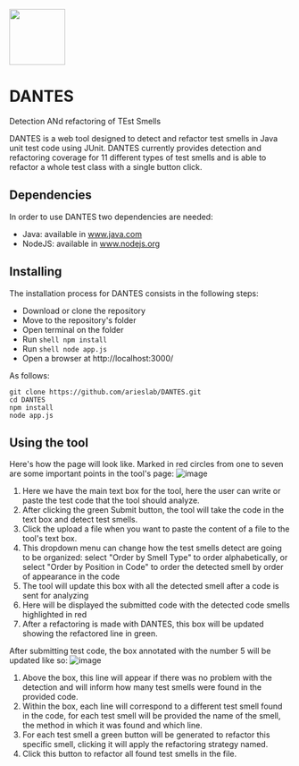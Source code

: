 <p><img src="https://github.com/arieslab/DANTES/blob/main/logotipo-dantes.png?raw=true" width="100"></p>

# DANTES
Detection ANd refactoring of TEst Smells

DANTES is a web tool designed to detect and refactor test smells in Java unit test code using JUnit. DANTES currently provides detection and refactoring coverage for 11 different types of test smells and is able to refactor a whole test class with a single button click.

## Dependencies
In order to use DANTES two dependencies are needed:
* Java: available in www.java.com
* NodeJS: available in www.nodejs.org

## Installing
The installation process for DANTES consists in the following steps:
* Download or clone the repository
* Move to the repository's folder
* Open terminal on the folder
* Run ````shell npm install````
* Run ````shell node app.js````
* Open a browser at http://localhost:3000/

As follows:
````shell
git clone https://github.com/arieslab/DANTES.git
cd DANTES
npm install
node app.js
````

## Using the tool
Here's how the page will look like. Marked in red circles from one to seven are some important points in the tool's page:
![image](https://github.com/arieslab/DANTES/assets/71935065/0c67a526-ddfa-4379-8dd7-cfb35bd7b684)

1. Here we have the main text box for the tool, here the user can write or paste the test code that the tool should analyze.
2. After clicking the green Submit button, the tool will take the code in the text box and detect test smells.
3. Click the upload a file when you want to paste the content of a file to the tool's text box.
4. This dropdown menu can change how the test smells detect are going to be organized: select "Order by Smell Type" to order alphabetically, or select "Order by Position in Code" to order the detected smell by order of appearance in the code
5. The tool will update this box with all the detected smell after a code is sent for analyzing
6. Here will be displayed the submitted code with the detected code smells highlighted in red
7. After a refactoring is made with DANTES, this box will be updated showing the refactored line in green.

After submitting test code, the box annotated with the number 5 will be updated like so:
![image](https://github.com/arieslab/DANTES/assets/71935065/5c554a73-5b73-4095-8f1d-7415c5cbc4fe)
1. Above the box, this line will appear if there was no problem with the detection and will inform how many test smells were found in the provided code.
2. Within the box, each line will correspond to a different test smell found in the code, for each test smell will be provided the name of the smell, the method in which it was found and which line.
3. For each test smell a green button will be generated to refactor this specific smell, clicking it will apply the refactoring strategy named.
4. Click this button to refactor all found test smells in the file.
